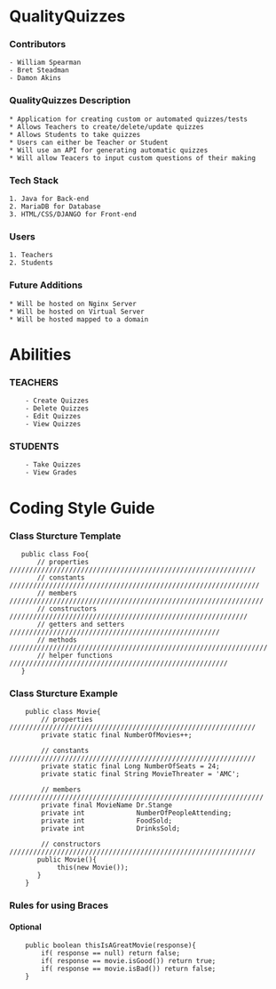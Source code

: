 # QualityQuizzes  
### Contributors
    - William Spearman
    - Bret Steadman
    - Damon Akins
### QualityQuizzes Description  
    * Application for creating custom or automated quizzes/tests
    * Allows Teachers to create/delete/update quizzes 
    * Allows Students to take quizzes
    * Users can either be Teacher or Student 
    * Will use an API for generating automatic quizzes
    * Will allow Teacers to input custom questions of their making
### Tech Stack 
    1. Java for Back-end
    2. MariaDB for Database
    3. HTML/CSS/DJANGO for Front-end
### Users
    1. Teachers
    2. Students
### Future Additions
    * Will be hosted on Nginx Server
    * Will be hosted on Virtual Server
    * Will be hosted mapped to a domain
# Abilities
### TEACHERS
        - Create Quizzes
        - Delete Quizzes 
        - Edit Quizzes
        - View Quizzes
### STUDENTS
        - Take Quizzes
        - View Grades
# Coding Style Guide
### Class Sturcture Template 
 ``` 
    public class Foo{
        // properties ////////////////////////////////////////////////////////////// 
        // constants /////////////////////////////////////////////////////////////// 
        // members  //////////////////////////////////////////////////////////////// 
        // constructors //////////////////////////////////////////////////////////// 
        // getters and setters ///////////////////////////////////////////////////// 
        // methods ///////////////////////////////////////////////////////////////// 
        // helper functions  /////////////////////////////////////////////////////// 
    }
 ```

### Class Sturcture Example
```
    public class Movie{
        // properties ////////////////////////////////////////////////////////////// 
        private static final NumberOfMovies++;
        
        // constants  ////////////////////////////////////////////////////////////// 
        private static final Long NumberOfSeats = 24;
        private static final String MovieThreater = 'AMC';
        
        // members  ////////////////////////////////////////////////////////////////
        private final MovieName Dr.Stange
        private int             NumberOfPeopleAttending;
        private int             FoodSold;
        private int             DrinksSold;
        
        // constructors  ////////////////////////////////////////////////////////////// 
       public Movie(){
            this(new Movie());
       }
    }
```
### Rules for using Braces
#### Optional
```
    public boolean thisIsAGreatMovie(response){
        if( response == null) return false;
        if( response == movie.isGood()) return true;
        if( response == movie.isBad()) return false;
    }
```

